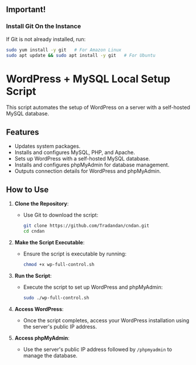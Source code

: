 
## **Important!**
### **Install Git On the Instance**
If Git is not already installed, run:
```bash
sudo yum install -y git   # For Amazon Linux
sudo apt update && sudo apt install -y git   # For Ubuntu
```


# WordPress + MySQL Local Setup Script

This script automates the setup of WordPress on a server with a self-hosted MySQL database.

## Features
- Updates system packages.
- Installs and configures MySQL, PHP, and Apache.
- Sets up WordPress with a self-hosted MySQL database.
- Installs and configures phpMyAdmin for database management.
- Outputs connection details for WordPress and phpMyAdmin.

## How to Use
1. **Clone the Repository**:
   - Use Git to download the script:
     ```bash
     git clone https://github.com/Tradandan/cndan.git
     cd cndan
     ```

2. **Make the Script Executable**:
   - Ensure the script is executable by running:
     ```bash
     chmod +x wp-full-control.sh
     ```

3. **Run the Script**:
   - Execute the script to set up WordPress and phpMyAdmin:
     ```bash
     sudo ./wp-full-control.sh
     ```

4. **Access WordPress**:
   - Once the script completes, access your WordPress installation using the server's public IP address.

5. **Access phpMyAdmin**:
   - Use the server's public IP address followed by `/phpmyadmin` to manage the database.

